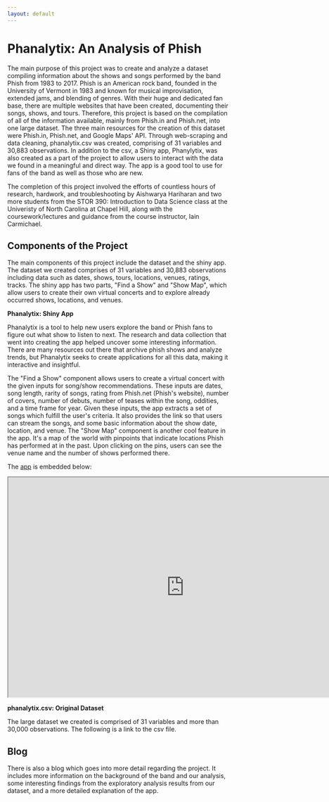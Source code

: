 ```yaml
---
layout: default
---
```


# Phanalytix: An Analysis of Phish

The main purpose of this project was to create and analyze a dataset compiling information about the shows and songs performed by the band Phish from 1983 to 2017.  Phish is an American rock band, founded in the University of Vermont in 1983 and known for musical improvisation, extended jams, and blending of genres.  With their huge and dedicated fan base, there are multiple websites that have been created, documenting their songs, shows, and tours.  Therefore, this project is based on the compilation of all of the information available, mainly from Phish.in and Phish.net, into one large dataset.  The three main resources for the creation of this dataset were Phish.in, Phish.net, and Google Maps' API.  Through web-scraping and data cleaning, phanalytix.csv was created, comprising of 31 variables and 30,883 observations.  In addition to the csv, a Shiny app, Phanylytix, was also created as a part of the project to allow users to interact with the data we found in a meaningful and direct way.  The app is a good tool to use for fans of the band as well as those who are new.  

The completion of this project involved the efforts of countless hours of research, hardwork, and troubleshooting by Aishwarya Hariharan and two more students from the STOR 390: Introduction to Data Science class at the Univeristy of North Carolina at Chapel Hill, along with the coursework/lectures and guidance from the course instructor, Iain Carmichael.

## Components of the Project

The main components of this project include the dataset and the shiny app.  The dataset we created comprises of 31 variables and 30,883 observations including data such as dates, shows, tours, locations, venues, ratings, tracks.  The shiny app has two parts, "Find a Show" and "Show Map", which allow users to create their own virtual concerts and to explore already occurred shows, locations, and venues.  


**Phanalytix: Shiny App**

Phanalytix is a tool to help new users explore the band or Phish fans to figure out what show to listen to next. The research and data collection that went into creating the app helped uncover some interesting information. There are many resources out there that archive phish shows and analyze trends, but Phanalytix seeks to create applications for all this data, making it interactive and insightful.

The "Find a Show" component allows users to create a virtual concert with the given inputs for song/show recommendations.  These inputs are dates, song length, rarity of songs, rating from Phish.net (Phish's website), number of covers, number of debuts, number of teases within the song, oddities, and a time frame for year.  Given these inputs, the app extracts a set of songs which fulfill the user's criteria. It also provides the link so that users can stream the songs, and some basic information about the show date, location, and venue. The "Show Map" component is another cool feature in the app. It's a map of the world with pinpoints that indicate locations Phish has performed at in the past. Upon clicking on the pins, users can see the venue name and the number of shows performed there. 

The [app](https://ahariharan.shinyapps.io/phanalytix_app/) is embedded below:  

<iframe src="https://ahariharan.shinyapps.io/phanalytix_app/" style="2px solid black:none;width:800px;height:500px;"></iframe>


**phanalytix.csv: Original Dataset**

The large dataset we created is comprised of 31 variables and more than 30,000 observations.  The following is a link to the csv file.  

## Blog

There is also a blog which goes into more detail regarding the project.  It includes more information on the background of the band and our analysis, some interesting findings from the exploratory analysis results from our dataset, and a more detailed explanation of the app.  


